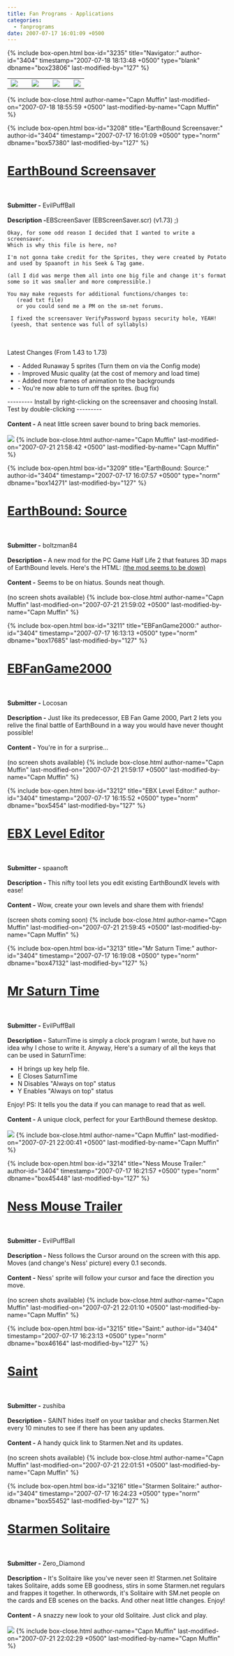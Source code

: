 ```yaml
---
title: Fan Programs - Applications
categories:
  - fanprograms
date: 2007-07-17 16:01:09 +0500
---
```

{% include box-open.html box-id="3235" title="Navigator:" author-id="3404" timestamp="2007-07-18 18:13:48 +0500" type="blank" dbname="box23806" last-modified-by="127" %}
<table border="0" align="center">
<tr>
<td>
<a href="/fanprograms/rpg.php"><img border="0" src="http://starmen.net/fanprograms/images/button_rpg.png"></img></a>
</td>
<td></td>
<td>
<a href="/fanprograms/action.php"><img border="0" src="http://starmen.net/fanprograms/images/button_action.png"></img></a>
</td>
<td></td>
<td>
<a href="/fanprograms/minigames.php"><img border="0" src="http://starmen.net/fanprograms/images/button_mini.png"></img></a>
</td>
<td></td>
<td>
<a href="/fanprograms/app.php"><img border="0" src="http://starmen.net/fanprograms/images/button_apps.png"></img></a>
</td>
</tr>
</table>
{% include box-close.html author-name="Capn Muffin" last-modified-on="2007-07-18 18:55:59 +0500" last-modified-by-name="Capn Muffin" %}

{% include box-open.html box-id="3208" title="EarthBound Screensaver:" author-id="3404" timestamp="2007-07-17 16:01:09 +0500" type="norm" dbname="box57380" last-modified-by="127" %}
<h1><a href="http://staff.starmen.net/files/0000/07f5/Fan Application - 174 - Earthbound Screensaver.zip"><u>EarthBound Screensaver</u></a></h1>
<br />
<br />
<b>Submitter -</b> EvilPuffBall<br />
<br />
<b>Description -</b>EBScreenSaver (EBScreenSaver.scr)
(v1.73) ;)

    Okay, for some odd reason I decided that I wanted to write a screensaver.
    Which is why this file is here, no?

    I'm not gonna take credit for the Sprites, they were created by Potato
    and used by Spaanoft in his Seek & Tag game. 
  
    (all I did was merge them all into one big file and change it's format
    some so it was smaller and more compressible.)

    You may make requests for additional functions/changes to: 
       (read txt file)
       or you could send me a PM on the sm-net forums.

     I fixed the screensaver VerifyPassword bypass security hole, YEAH!
     (yeesh, that sentence was full of syllabyls)
<br />
<br />
     Latest Changes (From 1.43 to 1.73)
<ul>
     <li>- Added Runaway 5 sprites (Turn them on via the Config mode)</li>
     <li>- Improved Music quality (at the cost of memory and load time)</li>
     <li>- Added more frames of animation to the backgrounds</li>
     <li>- You're now able to turn off the sprites. (bug fix)</li>
</ul>
---------
    Install by right-clicking on the screensaver and choosing Install.
    Test by double-clicking
---------<br />
<br />
<b>Content -</b> A neat little screen saver bound to bring back memories.<br />
<br />
<a rel="lightbox[20070716]" href="http://starmen.net/fanprograms/images/screens/eb_screensaver_1.png" title="Animated screen saver." class="thumbnail"><img src="http://starmen.net/fanprograms/images/thumbs/eb_screensaver_1t.png"/></a>
{% include box-close.html author-name="Capn Muffin" last-modified-on="2007-07-21 21:58:42 +0500" last-modified-by-name="Capn Muffin" %}

{% include box-open.html box-id="3209" title="EarthBound: Source:" author-id="3404" timestamp="2007-07-17 16:07:57 +0500" type="norm" dbname="box14271" last-modified-by="127" %}
<h1><a href="http://staff.starmen.net/files/0000/2afb/Earthbound Source for Half-Life 2 - Mod Database.htm"><u>EarthBound: Source</u></a></h1>
<br />
<br />
<b>Submitter -</b> boltzman84<br />
<br />
<b>Description -</b> A new mod for the PC Game Half Life 2 that features 3D maps of EarthBound levels.  Here's the HTML:
<a href="http://mods.moddb.com/5777/">(the mod seems to be down)</a><br />
<br />
<b>Content -</b> Seems to be on hiatus. Sounds neat though.<br />
<br />
(no screen shots available)
{% include box-close.html author-name="Capn Muffin" last-modified-on="2007-07-21 21:59:02 +0500" last-modified-by-name="Capn Muffin" %}

{% include box-open.html box-id="3211" title="EBFanGame2000:" author-id="3404" timestamp="2007-07-17 16:13:13 +0500" type="norm" dbname="box17685" last-modified-by="127" %}
<h1><a href="http://staff.starmen.net/files/0000/07ff/Fan Game - 1087 - EBFanGame2.exe"><u>EBFanGame2000</u></a></h1>
<br />
<br />
<b>Submitter -</b> Locosan<br />
<br />
<b>Description -</b> Just like its predecessor, EB Fan Game 2000, Part 2 lets you relive the final battle of EarthBound in a way you would have never thought possible!<br />
<br />
<b>Content -</b> You're in for a surprise...<br />
<br />
(no screen shots available)
{% include box-close.html author-name="Capn Muffin" last-modified-on="2007-07-21 21:59:17 +0500" last-modified-by-name="Capn Muffin" %}

{% include box-open.html box-id="3212" title="EBX Level Editor:" author-id="3404" timestamp="2007-07-17 16:15:52 +0500" type="norm" dbname="box5454" last-modified-by="127" %}
<h1><a href="http://staff.starmen.net/files/0000/07f7/Fan Application - 605 - EBX Level Editor.zip"><u>EBX Level Editor</u></a></h1>
<br />
<br />
<b>Submitter -</b> spaanoft<br />
<br />
<b>Description -</b> This nifty tool lets you edit existing EarthBoundX levels with ease!<br />
<br />
<b>Content -</b> Wow, create your own levels and share them with friends!<br />
<br />
(screen shots coming soon)
{% include box-close.html author-name="Capn Muffin" last-modified-on="2007-07-21 21:59:45 +0500" last-modified-by-name="Capn Muffin" %}

{% include box-open.html box-id="3213" title="Mr Saturn Time:" author-id="3404" timestamp="2007-07-17 16:19:08 +0500" type="norm" dbname="box47132" last-modified-by="127" %}
<h1><a href="http://staff.starmen.net/files/0000/07f2/Fan Applcation - 174 - Mr Saturn Time.zip"><u>Mr Saturn Time</u></a></h1>
<br />
<br />
<b>Submitter -</b> EvilPuffBall<br />
<br />
<b>Description -</b> SaturnTime is simply a clock program I wrote, but have no idea why I chose to
write it.  Anyway, Here's a sumary of all the keys that can be used in SaturnTime:
<ul>
   <li>H brings up key help file.</li>
   <li>E Closes SaturnTime</li>
   <li>N Disables "Always on top" status</li>
   <li>Y Enables "Always on top" status</li>
</ul>
                            Enjoy!
           PS: It tells you the data if you can manage to read that as well.<br />
<br />
<b>Content -</b> A unique clock, perfect for your EarthBound themese desktop.<br />
<br />
<a rel="lightbox[20070716]" href="http://starmen.net/fanprograms/images/screens/saturn_time_1.png" title="I tell time at you. Boing!" class="thumbnail"><img src="http://starmen.net/fanprograms/images/thumbs/saturn_time_1t.png"/></a>
{% include box-close.html author-name="Capn Muffin" last-modified-on="2007-07-21 22:00:41 +0500" last-modified-by-name="Capn Muffin" %}

{% include box-open.html box-id="3214" title="Ness Mouse Trailer:" author-id="3404" timestamp="2007-07-17 16:21:57 +0500" type="norm" dbname="box45448" last-modified-by="127" %}
<h1><a href="http://staff.starmen.net/files/0000/07f6/Fan Application - 174 - Ness Mouse.zip"><u>Ness Mouse Trailer</u></a></h1>
<br />
<br />
<b>Submitter -</b> EvilPuffBall<br />
<br />
<b>Description -</b> Ness follows the Cursor around on the screen with this app. Moves (and change's Ness' picture) every 0.1 seconds.<br />
<br />
<b>Content -</b> Ness' sprite will follow your cursor and face the direction you move.<br />
<br />
(no screen shots available)
{% include box-close.html author-name="Capn Muffin" last-modified-on="2007-07-21 22:01:10 +0500" last-modified-by-name="Capn Muffin" %}

{% include box-open.html box-id="3215" title="Saint:" author-id="3404" timestamp="2007-07-17 16:23:13 +0500" type="norm" dbname="box46164" last-modified-by="127" %}
<h1><a href="http://staff.starmen.net/files/0000/07f4/Fan Application - 118 - Saint.zip"><u>Saint</u></a></h1>
<br />
<br />
<b>Submitter -</b> zushiba<br />
<br />
<b>Description -</b> SAINT hides itself on your taskbar and checks Starmen.Net every 10 minutes to see if there has been any updates.<br />
<br />
<b>Content -</b> A handy quick link to Starmen.Net and its updates.<br />
<br />
(no screen shots available)
{% include box-close.html author-name="Capn Muffin" last-modified-on="2007-07-21 22:01:51 +0500" last-modified-by-name="Capn Muffin" %}

{% include box-open.html box-id="3216" title="Starmen Solitaire:" author-id="3404" timestamp="2007-07-17 16:24:23 +0500" type="norm" dbname="box55452" last-modified-by="127" %}
<h1><a href="http://staff.starmen.net/files/0000/07fc/Fan Game - 518 - Starmen Solitaire.zip"><u>Starmen Solitaire</u></a></h1>
<br />
<br />
<b>Submitter -</b> Zero_Diamond<br />
<br />
<b>Description -</b> It's Solitaire like you've never seen it! Starmen.net Solitaire takes Solitaire, adds some EB goodness, stirs in some Starmen.net regulars and frappes it together. In otherwords, it's Solitaire with SM.net people on the cards and EB scenes on the backs. And other neat little changes. Enjoy!<br />
<br />
<b>Content -</b> A snazzy new look to your old Solitaire. Just click and play.<br />
<br />
<a rel="lightbox[20070716]" href="http://starmen.net/fanprograms/images/screens/sm_solitaire_1.png" title="Familiar faces chillin' Solitaire-style." class="thumbnail"><img src="http://starmen.net/fanprograms/images/thumbs/sm_solitaire_1t.png"/></a>
{% include box-close.html author-name="Capn Muffin" last-modified-on="2007-07-21 22:02:29 +0500" last-modified-by-name="Capn Muffin" %}
